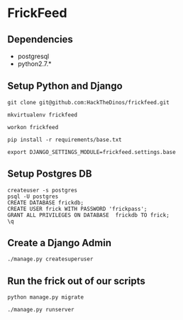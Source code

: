 # FrickFeed

## Dependencies
* postgresql 
* python2.7.*

## Setup Python and Django
`git clone git@github.com:HackTheDinos/frickfeed.git`

`mkvirtualenv frickfeed`

`workon frickfeed`

`pip install -r requirements/base.txt`

`export DJANGO_SETTINGS_MODULE=frickfeed.settings.base`

## Setup Postgres DB

```
createuser -s postgres
psql -U postgres
CREATE DATABASE frickdb;
CREATE USER frick WITH PASSWORD 'frickpass';
GRANT ALL PRIVILEGES ON DATABASE  frickdb TO frick;
\q
```

## Create a Django Admin
`./manage.py createsuperuser`

## Run the frick out of our scripts
`python manage.py migrate`

`./manage.py runserver`
